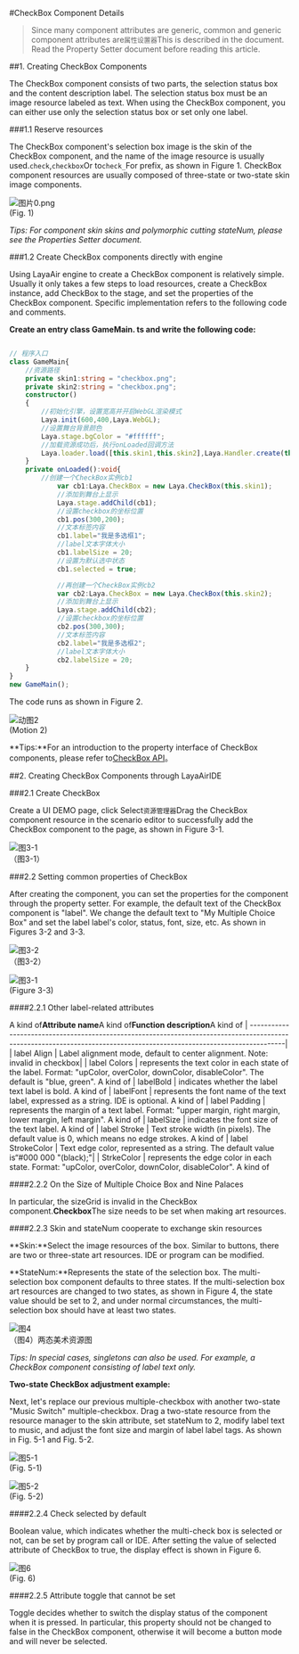 #CheckBox Component Details

> Since many component attributes are generic, common and generic component attributes are`属性设置器`This is described in the document. Read the Property Setter document before reading this article.

##1. Creating CheckBox Components

The CheckBox component consists of two parts, the selection status box and the content description label. The selection status box must be an image resource labeled as text. When using the CheckBox component, you can either use only the selection status box or set only one label.

###1.1 Reserve resources

The CheckBox component's selection box image is the skin of the CheckBox component, and the name of the image resource is usually used.`check`,`checkbox`Or to`check_`For prefix, as shown in Figure 1. CheckBox component resources are usually composed of three-state or two-state skin image components.

![图片0.png](img/1.png)<br/> (Fig. 1)

*Tips: For component skin skins and polymorphic cutting stateNum, please see the Properties Setter document.*

###1.2 Create CheckBox components directly with engine



Using LayaAir engine to create a CheckBox component is relatively simple. Usually it only takes a few steps to load resources, create a CheckBox instance, add CheckBox to the stage, and set the properties of the CheckBox component. Specific implementation refers to the following code and comments.

**Create an entry class GameMain. ts and write the following code:**


```typescript

// 程序入口
class GameMain{
    //资源路径
    private skin1:string = "checkbox.png";
    private skin2:string = "checkbox.png";
    constructor()
    {
        //初始化引擎，设置宽高并开启WebGL渲染模式
        Laya.init(600,400,Laya.WebGL);
        //设置舞台背景颜色
        Laya.stage.bgColor = "#ffffff";
        //加载资源成功后，执行onLoaded回调方法
        Laya.loader.load([this.skin1,this.skin2],Laya.Handler.create(this,this.onLoaded));
    }
    private onLoaded():void{
        //创建一个CheckBox实例cb1
			var cb1:Laya.CheckBox = new Laya.CheckBox(this.skin1);
			//添加到舞台上显示
			Laya.stage.addChild(cb1);			
			//设置checkbox的坐标位置
			cb1.pos(300,200);			
			//文本标签内容
			cb1.label="我是多选框1";
			//label文本字体大小
			cb1.labelSize = 20;
            //设置为默认选中状态
			cb1.selected = true; 

			//再创建一个CheckBox实例cb2
			var cb2:Laya.CheckBox = new Laya.CheckBox(this.skin2);
			//添加到舞台上显示
			Laya.stage.addChild(cb2);			
			//设置checkbox的坐标位置
			cb2.pos(300,300);			
			//文本标签内容
			cb2.label="我是多选框2";
			//label文本字体大小
			cb2.labelSize = 20;
    }
}
new GameMain();
```


The code runs as shown in Figure 2.

![动图2](img/2.gif)<br/> (Motion 2)



**Tips:**For an introduction to the property interface of CheckBox components, please refer to[CheckBox API](https://layaair.ldc.layabox.com/api2/Chinese/index.html?category=Core&class=laya.ui.CheckBox)。



##2. Creating CheckBox Components through LayaAirIDE

###2.1 Create CheckBox

Create a UI DEMO page, click Select`资源管理器`Drag the CheckBox component resource in the scenario editor to successfully add the CheckBox component to the page, as shown in Figure 3-1.

![图3-1](img/3-1.png)<br/>     （图3-1）







###2.2 Setting common properties of CheckBox

After creating the component, you can set the properties for the component through the property setter. For example, the default text of the CheckBox component is "label". We change the default text to "My Multiple Choice Box" and set the label label's color, status, font, size, etc. As shown in Figures 3-2 and 3-3.

![图3-2](img/3-2.png)<br/>  （图3-2）

![图3-1](img/3-3.png)<br/> (Figure 3-3)



####2.2.1 Other label-related attributes

A kind of**Attribute name**A kind of**Function description**A kind of
| ----------------------------------------------------------------------------------------------------------------------------------------------------------------------|
| label Align | Label alignment mode, default to center alignment. Note: invalid in checkbox|
| label Colors | represents the text color in each state of the label. Format: "upColor, overColor, downColor, disableColor". The default is "blue, green". A kind of
| labelBold | indicates whether the label text label is bold. A kind of
| labelFont | represents the font name of the text label, expressed as a string. IDE is optional. A kind of
| label Padding | represents the margin of a text label. Format: "upper margin, right margin, lower margin, left margin". A kind of
| labelSize | indicates the font size of the text label. A kind of
| label Stroke | Text stroke width (in pixels). The default value is 0, which means no edge strokes. A kind of
| label StrokeColor | Text edge color, represented as a string. The default value is“#000 000 "(black);"|
| StrkeColor | represents the edge color in each state. Format: "upColor, overColor, downColor, disableColor". A kind of



####2.2.2 On the Size of Multiple Choice Box and Nine Palaces

In particular, the sizeGrid is invalid in the CheckBox component.**Checkbox**The size needs to be set when making art resources.



####2.2.3 Skin and stateNum cooperate to exchange skin resources


 **Skin:**Select the image resources of the box. Similar to buttons, there are two or three-state art resources. IDE or program can be modified.

**StateNum:**Represents the state of the selection box. The multi-selection box component defaults to three states. If the multi-selection box art resources are changed to two states, as shown in Figure 4, the state value should be set to 2, and under normal circumstances, the multi-selection box should have at least two states.

![图4](img/4.png)<br/>  （图4）两态美术资源图

*Tips: In special cases, singletons can also be used. For example, a CheckBox component consisting of label text only.*

**Two-state CheckBox adjustment example:**

Next, let's replace our previous multiple-checkbox with another two-state "Music Switch" multiple-checkbox. Drag a two-state resource from the resource manager to the skin attribute, set stateNum to 2, modify label text to music, and adjust the font size and margin of label label tags. As shown in Fig. 5-1 and Fig. 5-2.



![图5-1](img/5-1.png)<br/> (Fig. 5-1)

![图5-2](img/5-2.png)<br/> (Fig. 5-2)



####2.2.4 Check selected by default

Boolean value, which indicates whether the multi-check box is selected or not, can be set by program call or IDE. After setting the value of selected attribute of CheckBox to true, the display effect is shown in Figure 6.

![图6](img/6.png)<br/> (Fig. 6)

####2.2.5 Attribute toggle that cannot be set

Toggle decides whether to switch the display status of the component when it is pressed. In particular, this property should not be changed to false in the CheckBox component, otherwise it will become a button mode and will never be selected.



